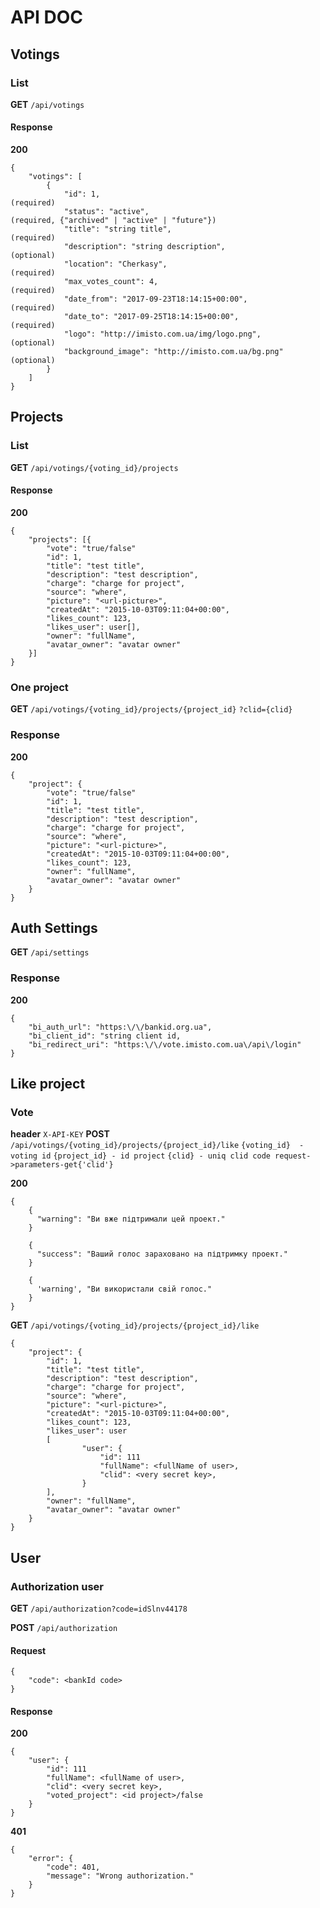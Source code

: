 # API DOC

## Votings

### List

__GET__ `/api/votings`


#### Response

__200__

    {
        "votings": [
            {
                "id": 1,                                            (required)
                "status": "active",                                 (required, {"archived" | "active" | "future"})            
                "title": "string title",                            (required)
                "description": "string description",                (optional)
                "location": "Cherkasy",                             (required)    
                "max_votes_count": 4,                               (required)
                "date_from": "2017-09-23T18:14:15+00:00",           (required)
                "date_to": "2017-09-25T18:14:15+00:00",             (required)
                "logo": "http://imisto.com.ua/img/logo.png",        (optional)
                "background_image": "http://imisto.com.ua/bg.png"   (optional)
            }
        ]
    }


## Projects

### List

__GET__ `/api/votings/{voting_id}/projects`

#### Response

__200__

    {
        "projects": [{
            "vote": "true/false"
            "id": 1,
            "title": "test title",
            "description": "test description",
            "charge": "charge for project",            
            "source": "where",
            "picture": "<url-picture>",
            "createdAt": "2015-10-03T09:11:04+00:00",
            "likes_count": 123,
            "likes_user": user[],
            "owner": "fullName",
            "avatar_owner": "avatar owner"
        }]
    }

### One project

__GET__ `/api/votings/{voting_id}/projects/{project_id}`
        `?clid={clid}`

### Response

__200__

    {
        "project": {
            "vote": "true/false"
            "id": 1,
            "title": "test title",
            "description": "test description",
            "charge": "charge for project",            
            "source": "where",
            "picture": "<url-picture>",
            "createdAt": "2015-10-03T09:11:04+00:00",
            "likes_count": 123,
            "owner": "fullName",
            "avatar_owner": "avatar owner"            
        }
    }

## Auth Settings 

__GET__ `/api/settings`    

### Response

__200__

    {
        "bi_auth_url": "https:\/\/bankid.org.ua",
        "bi_client_id": "string client id,
        "bi_redirect_uri": "https:\/\/vote.imisto.com.ua\/api\/login"
    }

## Like project

### Vote

__header__ `X-API-KEY`
__POST__ `/api/votings/{voting_id}/projects/{project_id}/like`
          `{voting_id}  - voting id`
          `{project_id} - id project`
          `{clid} - uniq clid code request->parameters-get{'clid'}`                                          

__200__

    {
        {
          "warning": "Ви вже підтримали цей проект."
        }
        
        {
          "success": "Ваший голос зараховано на підтримку проект."
        }
        
        {
          'warning', "Ви використали свiй голос."
        }                        
    }
    
__GET__ `/api/votings/{voting_id}/projects/{project_id}/like`

    {
        "project": {
            "id": 1,
            "title": "test title",
            "description": "test description",
            "charge": "charge for project",
            "source": "where",
            "picture": "<url-picture>",
            "createdAt": "2015-10-03T09:11:04+00:00",
            "likes_count": 123,
            "likes_user": user
            [
                    "user": {
                        "id": 111
                        "fullName": <fullName of user>,
                        "clid": <very secret key>,
                    }
            ],
            "owner": "fullName",
            "avatar_owner": "avatar owner"            
        }
    }

## User

### Authorization user

__GET__ `/api/authorization?code=idSlnv44178`

__POST__ `/api/authorization`

#### Request

    {
        "code": <bankId code>
    }

#### Response

__200__

    {
        "user": {
            "id": 111
            "fullName": <fullName of user>,
            "clid": <very secret key>,
            "voted_project": <id project>/false
        }
    }

__401__

    {
        "error": {
            "code": 401,
            "message": "Wrong authorization."
        }
    }
